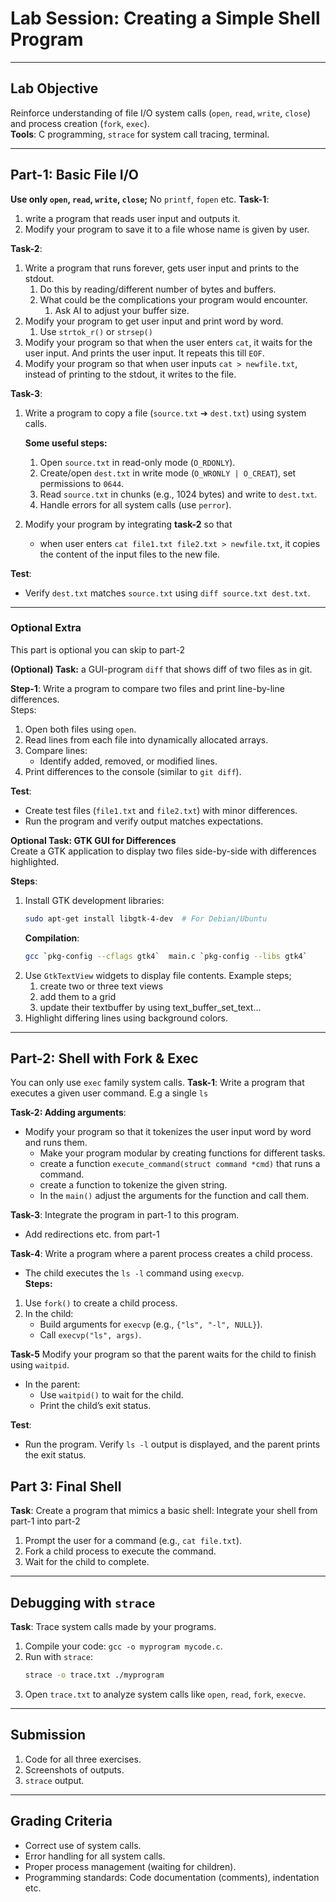 # Lab Session: Creating a Simple Shell Program
---

## **Lab Objective**  
Reinforce understanding of file I/O system calls (`open`, `read`, `write`, `close`) and process creation (`fork`, `exec`).  
**Tools**: C programming, `strace` for system call tracing, terminal.

---

## **Part-1: Basic File I/O**  
**Use only `open`, `read`, `write`, `close`;** No `printf`, `fopen` etc. 
**Task-1**: 
1. write a program that reads 
user input and outputs it.
1. Modify your program to save it to a file whose name is given by user.

**Task-2**: 
1. Write a program that runs forever, gets user input and prints to the stdout.
   1. Do this by reading/different number of bytes and buffers.
   2. What could be the complications your program would encounter.
      1. Ask AI to adjust your buffer size. 
2. Modify your program to get user input and print word by word.
   1. Use `strtok_r()` or `strsep()`
3. Modify your program so that when the user enters `cat`, it waits for the user input. 
And prints the user input. It repeats this till `EOF`.
1. Modify your program so that when user inputs `cat > newfile.txt`,
instead of printing to the stdout, it writes to the file.
 
**Task-3**: 
1. Write a program to copy a file (`source.txt` ➔ `dest.txt`) using system calls.  

    **Some useful steps:**
    1. Open `source.txt` in read-only mode (`O_RDONLY`).  
    4. Create/open `dest.txt` in write mode (`O_WRONLY | O_CREAT`), set permissions to `0644`.  
    5. Read `source.txt` in chunks (e.g., 1024 bytes) and write to `dest.txt`.  
    6. Handle errors for all system calls (use `perror`).  
   
2. Modify your program by integrating **task-2** so that 
   - when user enters `cat file1.txt file2.txt > newfile.txt`, 
   it copies the content of the input files to the new file.



**Test**:  
- Verify `dest.txt` matches `source.txt` using `diff source.txt dest.txt`.

---

### Optional Extra
This part is optional you can skip to part-2

**(Optional) Task:** a GUI-program `diff` that shows diff of two files as in git.

**Step-1**: Write a program to compare two files and print line-by-line differences.  
Steps:  
1. Open both files using `open`.  
2. Read lines from each file into dynamically allocated arrays.  
3. Compare lines:  
   - Identify added, removed, or modified lines.  
4. Print differences to the console (similar to `git diff`).  

**Test**:  
- Create test files (`file1.txt` and `file2.txt`) with minor differences.  
- Run the program and verify output matches expectations.  

**Optional Task: GTK GUI for Differences**  
Create a GTK application to display two files side-by-side with differences highlighted.  

**Steps**: 
1. Install GTK development libraries:  
   ```bash
   sudo apt-get install libgtk-4-dev  # For Debian/Ubuntu
   ```
   **Compilation**:  
    ```bash
    gcc `pkg-config --cflags gtk4`  main.c `pkg-config --libs gtk4`
    ```
2. Use `GtkTextView` widgets to display file contents.  Example steps;
   1. create two or three text views
   2. add them to a grid
   3. update their textbuffer by using text_buffer_set_text...
3. Highlight differing lines using background colors.  

---

## **Part-2: Shell with Fork & Exec**  
You can only use `exec` family system calls.
**Task-1**: Write a program that executes a given user command. E.g a single `ls`

**Task-2: Adding arguments**: 
- Modify your program so that it tokenizes the user input word by word
   and runs them. 
   - Make your program modular by creating functions for different tasks.
  - create a function `execute_command(struct command *cmd)` that runs a command. 
  - create a function to tokenize the given string.
  - In the `main()` adjust the arguments for the function and call them.

**Task-3**: Integrate the program in part-1 to this program.
- Add redirections etc. from part-1

**Task-4**:
Write a program where a parent process creates a child process.  
- The child executes the `ls -l` command using `execvp`.  
**Steps:**
1. Use `fork()` to create a child process.  
2. In the child:  
   - Build arguments for `execvp` (e.g., `{"ls", "-l", NULL}`).  
   - Call `execvp("ls", args)`.  

**Task-5** Modify your program so that the parent waits for the child to finish using `waitpid`.
- In the parent:  
   - Use `waitpid()` to wait for the child.  
   - Print the child’s exit status.  

**Test**:  
- Run the program. Verify `ls -l` output is displayed, and the parent prints the exit status.


## **Part 3:  Final Shell**  
**Task**: Create a program that mimics a basic shell: Integrate your shell from part-1 into part-2
1. Prompt the user for a command (e.g., `cat file.txt`).  
2. Fork a child process to execute the command.  
3. Wait for the child to complete.  


---

## **Debugging with `strace`**  
**Task**: Trace system calls made by your programs.  
1. Compile your code: `gcc -o myprogram mycode.c`.  
2. Run with `strace`:  
   ```bash
   strace -o trace.txt ./myprogram
   ```  
3. Open `trace.txt` to analyze system calls like `open`, `read`, `fork`, `execve`.

---

## **Submission**  
1. Code for all three exercises.  
2. Screenshots of outputs.  
3. `strace` output.  

---

## **Grading Criteria**  
- Correct use of system calls.  
- Error handling for all system calls.  
- Proper process management (waiting for children).  
- Programming standards: Code documentation (comments), indentation etc.  

